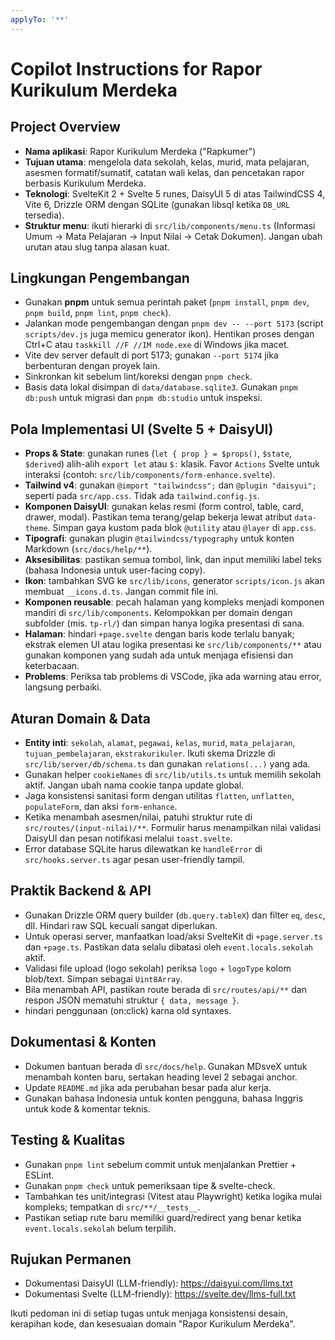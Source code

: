 ```yaml
---
applyTo: '**'
---
```


# Copilot Instructions for Rapor Kurikulum Merdeka

## Project Overview

- **Nama aplikasi**: Rapor Kurikulum Merdeka ("Rapkumer")
- **Tujuan utama**: mengelola data sekolah, kelas, murid, mata pelajaran, asesmen formatif/sumatif, catatan wali kelas, dan pencetakan rapor berbasis Kurikulum Merdeka.
- **Teknologi**: SvelteKit 2 + Svelte 5 runes, DaisyUI 5 di atas TailwindCSS 4, Vite 6, Drizzle ORM dengan SQLite (gunakan libsql ketika `DB_URL` tersedia).
- **Struktur menu**: ikuti hierarki di `src/lib/components/menu.ts` (Informasi Umum → Mata Pelajaran → Input Nilai → Cetak Dokumen). Jangan ubah urutan atau slug tanpa alasan kuat.

## Lingkungan Pengembangan

- Gunakan **pnpm** untuk semua perintah paket (`pnpm install`, `pnpm dev`, `pnpm build`, `pnpm lint`, `pnpm check`).
- Jalankan mode pengembangan dengan `pnpm dev -- --port 5173` (script `scripts/dev.js` juga memicu generator ikon). Hentikan proses dengan Ctrl+C atau `taskkill //F //IM node.exe` di Windows jika macet.
- Vite dev server default di port 5173; gunakan `--port 5174` jika berbenturan dengan proyek lain.
- Sinkronkan kit sebelum lint/koreksi dengan `pnpm check`.
- Basis data lokal disimpan di `data/database.sqlite3`. Gunakan `pnpm db:push` untuk migrasi dan `pnpm db:studio` untuk inspeksi.

## Pola Implementasi UI (Svelte 5 + DaisyUI)

- **Props & State**: gunakan runes (`let { prop } = $props()`, `$state`, `$derived`) alih-alih `export let` atau `$:` klasik. Favor `Actions` Svelte untuk interaksi (contoh: `src/lib/components/form-enhance.svelte`).
- **Tailwind v4**: gunakan `@import "tailwindcss";` dan `@plugin "daisyui";` seperti pada `src/app.css`. Tidak ada `tailwind.config.js`.
- **Komponen DaisyUI**: gunakan kelas resmi (form control, table, card, drawer, modal). Pastikan tema terang/gelap bekerja lewat atribut `data-theme`. Simpan gaya kustom pada blok `@utility` atau `@layer` di `app.css`.
- **Tipografi**: gunakan plugin `@tailwindcss/typography` untuk konten Markdown (`src/docs/help/**`).
- **Aksesibilitas**: pastikan semua tombol, link, dan input memiliki label teks (bahasa Indonesia untuk user-facing copy).
- **Ikon**: tambahkan SVG ke `src/lib/icons`, generator `scripts/icon.js` akan membuat `__icons.d.ts`. Jangan commit file ini.
- **Komponen reusable**: pecah halaman yang kompleks menjadi komponen mandiri di `src/lib/components`. Kelompokkan per domain dengan subfolder (mis. `tp-rl/`) dan simpan hanya logika presentasi di sana.
- **Halaman**: hindari `+page.svelte` dengan baris kode terlalu banyak; ekstrak elemen UI atau logika presentasi ke `src/lib/components/**` atau gunakan komponen yang sudah ada untuk menjaga efisiensi dan keterbacaan.
- **Problems**: Periksa tab problems di VSCode, jika ada warning atau error, langsung perbaiki.

## Aturan Domain & Data

- **Entity inti**: `sekolah`, `alamat`, `pegawai`, `kelas`, `murid`, `mata_pelajaran`, `tujuan_pembelajaran`, `ekstrakurikuler`. Ikuti skema Drizzle di `src/lib/server/db/schema.ts` dan gunakan `relations(...)` yang ada.
- Gunakan helper `cookieNames` di `src/lib/utils.ts` untuk memilih sekolah aktif. Jangan ubah nama cookie tanpa update global.
- Jaga konsistensi sanitasi form dengan utilitas `flatten`, `unflatten`, `populateForm`, dan aksi `form-enhance`.
- Ketika menambah asesmen/nilai, patuhi struktur rute di `src/routes/(input-nilai)/**`. Formulir harus menampilkan nilai validasi DaisyUI dan pesan notifikasi melalui `toast.svelte`.
- Error database SQLite harus dilewatkan ke `handleError` di `src/hooks.server.ts` agar pesan user-friendly tampil.

## Praktik Backend & API

- Gunakan Drizzle ORM query builder (`db.query.tableX`) dan filter `eq`, `desc`, dll. Hindari raw SQL kecuali sangat diperlukan.
- Untuk operasi server, manfaatkan load/aksi SvelteKit di `+page.server.ts` dan `+page.ts`. Pastikan data selalu dibatasi oleh `event.locals.sekolah` aktif.
- Validasi file upload (logo sekolah) periksa `logo` + `logoType` kolom blob/text. Simpan sebagai `Uint8Array`.
- Bila menambah API, pastikan route berada di `src/routes/api/**` dan respon JSON mematuhi struktur `{ data, message }`.
- hindari penggunaan (on:click) karna old syntaxes.

## Dokumentasi & Konten

- Dokumen bantuan berada di `src/docs/help`. Gunakan MDsveX untuk menambah konten baru, sertakan heading level 2 sebagai anchor.
- Update `README.md` jika ada perubahan besar pada alur kerja.
- Gunakan bahasa Indonesia untuk konten pengguna, bahasa Inggris untuk kode & komentar teknis.

## Testing & Kualitas

- Gunakan `pnpm lint` sebelum commit untuk menjalankan Prettier + ESLint.
- Gunakan `pnpm check` untuk pemeriksaan tipe & svelte-check.
- Tambahkan tes unit/integrasi (Vitest atau Playwright) ketika logika mulai kompleks; tempatkan di `src/**/__tests__`.
- Pastikan setiap rute baru memiliki guard/redirect yang benar ketika `event.locals.sekolah` belum terpilih.

## Rujukan Permanen

- Dokumentasi DaisyUI (LLM-friendly): https://daisyui.com/llms.txt
- Dokumentasi Svelte (LLM-friendly): https://svelte.dev/llms-full.txt

Ikuti pedoman ini di setiap tugas untuk menjaga konsistensi desain, kerapihan kode, dan kesesuaian domain "Rapor Kurikulum Merdeka".
